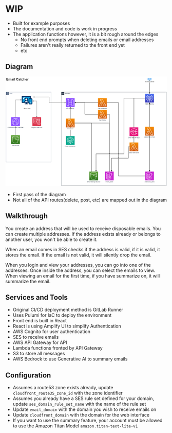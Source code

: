 # WIP #
* Built for example purposes
* The documentation and code is work in progress
* The application functions however, it is a bit rough around the edges
  * No front end prompts when deleting emails or email addresses
  * Failures aren't really returned to the front end yet
  * etc
  

## Diagram
![Diagram](diagram.png?raw=true "Quick Diagram")
* First pass of the diagram
* Not all of the API routes(delete, post, etc) are mapped out in the diagram


## Walkthrough
You create an address that will be used to receive disposable emails. You can create multiple addresses. If the address exists already or belongs to another user, you won't be able to create it.

When an email comes in SES checks if the address is valid, if it is valid, it stores the email. If the email is not valid, it will silently drop the email.

When you login and view your addresses, you can go into one of the addresses. Once inside the address, you can select the emails to view. When viewing an email for the first time, if you have summarize on, it will summarize the email.



## Services and Tools
* Original CI/CD deployment method is GitLab Runner
* Uses Pulumi for IaC to deploy the environment
* Front end is built in React
* React is using Amplify UI to simplify Authentication
* AWS Cognito for user authentication
* SES to receive emails
* AWS API Gateway for API
* Lambda functions fronted by API Gateway
* S3 to store all messages
* AWS Bedrock to use Generative AI to summary emails 


## Configuration
* Assumes a route53 zone exists already, update `cloudfront_route35_zone_id` with the zone identifier
* Assumes you already have a SES rule set defined for your domain, update `ses_domain_rule_set_name` with the name of the rule set
* Update `email_domain` with the domain you wish to receive emails on
* Update `cloudfront_domain` with the domain for the web interface
* If you want to use the summary feature, your account must be allowed to use the Amazon Titan Model `amazon.titan-text-lite-v1`